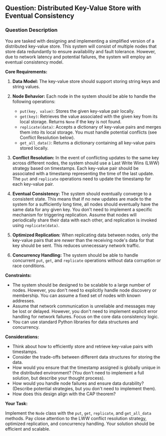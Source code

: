 ## Question: Distributed Key-Value Store with Eventual Consistency

### Question Description

You are tasked with designing and implementing a simplified version of a distributed key-value store. This system will consist of multiple nodes that store data redundantly to ensure availability and fault tolerance. However, due to network latency and potential failures, the system will employ an eventual consistency model.

**Core Requirements:**

1.  **Data Model:** The key-value store should support storing string keys and string values.

2.  **Node Behavior:** Each node in the system should be able to handle the following operations:

    *   `put(key, value)`: Stores the given key-value pair locally.
    *   `get(key)`: Retrieves the value associated with the given key from its local storage. Returns `None` if the key is not found.
    *   `replicate(data)`: Accepts a dictionary of key-value pairs and merges them into its local storage.  You must handle potential conflicts (see Conflict Resolution below).
    *   `get_all_data()`: Returns a dictionary containing all key-value pairs stored locally.

3.  **Conflict Resolution:** In the event of conflicting updates to the same key across different nodes, the system should use a Last Write Wins (LWW) strategy based on timestamps. Each key-value pair should be associated with a timestamp representing the time of the last update. The `put` and `replicate` operations need to update the timestamp for each key-value pair.

4.  **Eventual Consistency:** The system should eventually converge to a consistent state. This means that if no new updates are made to the system for a sufficiently long time, all nodes should eventually have the same data for any given key. You don't need to implement a specific mechanism for triggering replication. Assume that nodes will periodically share their data with each other, and replication is invoked using `replicate(data)`.

5.  **Optimized Replication:** When replicating data between nodes, only the key-value pairs that are *newer* than the receiving node's data for that key should be sent. This reduces unnecessary network traffic.

6.  **Concurrency Handling:**  The system should be able to handle concurrent `put`, `get`, and `replicate` operations without data corruption or race conditions.

**Constraints:**

*   The system should be designed to be scalable to a large number of nodes. However, you don't need to explicitly handle node discovery or membership. You can assume a fixed set of nodes with known addresses.
*   Assume that network communication is unreliable and messages may be lost or delayed. However, you don't need to implement explicit error handling for network failures. Focus on the core data consistency logic.
*   You can use standard Python libraries for data structures and concurrency.

**Considerations:**

*   Think about how to efficiently store and retrieve key-value pairs with timestamps.
*   Consider the trade-offs between different data structures for storing the data.
*   How would you ensure that the timestamp assigned is globally unique in the distributed environment? (You don't need to implement a full solution, but describe your thought process).
*   How would you handle node failures and ensure data durability? (Describe potential strategies, but you don't need to implement them).
*   How does this design align with the CAP theorem?

**Your Task:**

Implement the `Node` class with the `put`, `get`, `replicate`, and `get_all_data` methods. Pay close attention to the LWW conflict resolution strategy, optimized replication, and concurrency handling. Your solution should be efficient and scalable.
